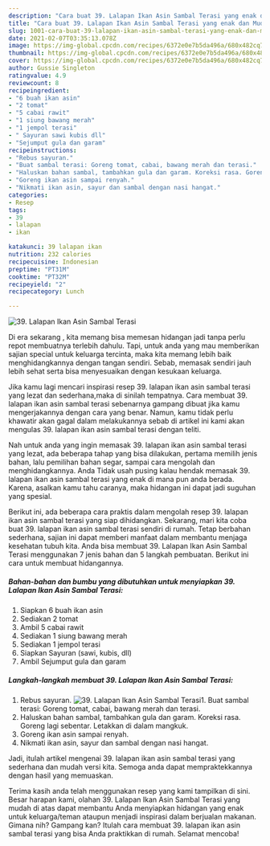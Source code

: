 ```yaml
---
description: "Cara buat 39. Lalapan Ikan Asin Sambal Terasi yang enak dan Mudah Dibuat"
title: "Cara buat 39. Lalapan Ikan Asin Sambal Terasi yang enak dan Mudah Dibuat"
slug: 1001-cara-buat-39-lalapan-ikan-asin-sambal-terasi-yang-enak-dan-mudah-dibuat
date: 2021-02-07T03:35:13.078Z
image: https://img-global.cpcdn.com/recipes/6372e0e7b5da496a/680x482cq70/39-lalapan-ikan-asin-sambal-terasi-foto-resep-utama.jpg
thumbnail: https://img-global.cpcdn.com/recipes/6372e0e7b5da496a/680x482cq70/39-lalapan-ikan-asin-sambal-terasi-foto-resep-utama.jpg
cover: https://img-global.cpcdn.com/recipes/6372e0e7b5da496a/680x482cq70/39-lalapan-ikan-asin-sambal-terasi-foto-resep-utama.jpg
author: Gussie Singleton
ratingvalue: 4.9
reviewcount: 8
recipeingredient:
- "6 buah ikan asin"
- "2 tomat"
- "5 cabai rawit"
- "1 siung bawang merah"
- "1 jempol terasi"
- " Sayuran sawi kubis dll"
- "Sejumput gula dan garam"
recipeinstructions:
- "Rebus sayuran."
- "Buat sambal terasi: Goreng tomat, cabai, bawang merah dan terasi."
- "Haluskan bahan sambal, tambahkan gula dan garam. Koreksi rasa. Goreng lagi sebentar. Letakkan di dalam mangkuk."
- "Goreng ikan asin sampai renyah."
- "Nikmati ikan asin, sayur dan sambal dengan nasi hangat."
categories:
- Resep
tags:
- 39
- lalapan
- ikan

katakunci: 39 lalapan ikan 
nutrition: 232 calories
recipecuisine: Indonesian
preptime: "PT31M"
cooktime: "PT32M"
recipeyield: "2"
recipecategory: Lunch

---
```



![39. Lalapan Ikan Asin Sambal Terasi](https://img-global.cpcdn.com/recipes/6372e0e7b5da496a/680x482cq70/39-lalapan-ikan-asin-sambal-terasi-foto-resep-utama.jpg)

Di era  sekarang , kita memang bisa memesan hidangan jadi tanpa perlu repot membuatnya terlebih dahulu. Tapi, untuk anda yang mau memberikan sajian special untuk keluarga tercinta, maka kita memang lebih baik menghidangkannya dengan tangan sendiri. Sebab, memasak sendiri jauh lebih sehat serta bisa menyesuaikan dengan kesukaan keluarga.

Jika kamu lagi mencari inspirasi resep 39. lalapan ikan asin sambal terasi yang lezat dan sederhana,maka di sinilah tempatnya. Cara membuat 39. lalapan ikan asin sambal terasi  sebenarnya gampang dibuat jika kamu mengerjakannya dengan cara yang benar. Namun, kamu tidak perlu khawatir akan gagal dalam melakukannya 
sebab di artikel ini kami akan mengulas 39. lalapan ikan asin sambal terasi dengan teliti.  



Nah untuk anda yang ingin memasak 39. lalapan ikan asin sambal terasi yang lezat, ada beberapa tahap yang bisa dilakukan, pertama memilih jenis bahan, lalu pemilihan bahan segar, sampai cara mengolah dan menghidangkannya. Anda Tidak usah pusing kalau hendak memasak 39. lalapan ikan asin sambal terasi yang enak di mana pun anda berada. Karena, asalkan kamu  tahu caranya, maka hidangan ini dapat jadi suguhan yang spesial.

Berikut ini, ada beberapa cara praktis  dalam mengolah resep 39. lalapan ikan asin sambal terasi yang siap dihidangkan. Sekarang, mari kita coba buat 39. lalapan ikan asin sambal terasi sendiri di rumah. Tetap berbahan sederhana, sajian ini dapat memberi manfaat dalam membantu menjaga kesehatan tubuh kita. Anda bisa membuat 39. Lalapan Ikan Asin Sambal Terasi menggunakan 7 jenis bahan dan 5 langkah pembuatan. Berikut ini cara untuk membuat hidangannya.

<!--inarticleads1-->

##### Bahan-bahan dan bumbu yang dibutuhkan untuk menyiapkan 39. Lalapan Ikan Asin Sambal Terasi:

1. Siapkan 6 buah ikan asin
1. Sediakan 2 tomat
1. Ambil 5 cabai rawit
1. Sediakan 1 siung bawang merah
1. Sediakan 1 jempol terasi
1. Siapkan  Sayuran (sawi, kubis, dll)
1. Ambil Sejumput gula dan garam




<!--inarticleads2-->

##### Langkah-langkah membuat 39. Lalapan Ikan Asin Sambal Terasi:

1. Rebus sayuran.
<img src="https://img-global.cpcdn.com/steps/119ae9dea4cea716/160x128cq70/39-lalapan-ikan-asin-sambal-terasi-langkah-memasak-1-foto.jpg" alt="39. Lalapan Ikan Asin Sambal Terasi">1. Buat sambal terasi: Goreng tomat, cabai, bawang merah dan terasi.
1. Haluskan bahan sambal, tambahkan gula dan garam. Koreksi rasa. Goreng lagi sebentar. Letakkan di dalam mangkuk.
1. Goreng ikan asin sampai renyah.
1. Nikmati ikan asin, sayur dan sambal dengan nasi hangat.




Jadi, itulah artikel mengenai  39. lalapan ikan asin sambal terasi  yang sederhana dan mudah versi kita. Semoga anda dapat mempraktekkannya dengan hasil yang memuaskan. 

Terima kasih anda telah menggunakan resep yang kami tampilkan di sini. Besar harapan kami, olahan  39. Lalapan Ikan Asin Sambal Terasi yang mudah di atas dapat membantu Anda menyiapkan hidangan yang enak untuk keluarga/teman ataupun menjadi inspirasi dalam berjualan makanan. Gimana nih? Gampang kan? Itulah cara membuat 39. lalapan ikan asin sambal terasi yang bisa Anda praktikkan di rumah. Selamat mencoba!

